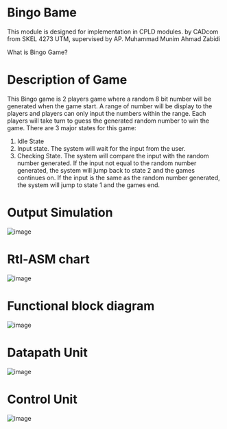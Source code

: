 # Bingo Bame
This module is designed for implementation in CPLD modules. by CADcom from SKEL 4273 UTM, supervised by AP. Muhammad Munim Ahmad Zabidi

What is Bingo Game?

# Description of Game

This Bingo game is 2 players game where a random 8 bit number will be generated when the game start. A range of number will be display to the players and players can only input the numbers within the range. Each players will take turn to guess the generated random number to win the game.
There are 3 major states for this game:
1.	Idle State
2.	Input state. The system will wait for the input from the user.
3.	Checking State. The system will compare the input with the random number generated. If the input not equal to the random number generated, the system will jump back to state 2 and the games continues on. If the input is the same as the random number generated, the system will jump to state 1 and the games end.

# Output Simulation
![image](https://user-images.githubusercontent.com/87294236/125234475-6860f300-e313-11eb-9977-854b71a607c2.png)

# Rtl-ASM chart

![image](https://user-images.githubusercontent.com/87294236/125233842-fe941980-e311-11eb-97b4-d3c578309894.png)

# Functional block diagram

![image](https://user-images.githubusercontent.com/87294236/125234160-b6c1c200-e312-11eb-8895-091b55b456e7.png)

# Datapath Unit

![image](https://user-images.githubusercontent.com/87294236/125234280-fa1c3080-e312-11eb-818b-9ed5e6f3f90c.png)

# Control Unit

![image](https://user-images.githubusercontent.com/87294236/125234345-1e780d00-e313-11eb-852e-f7c7f2403eb8.png)

